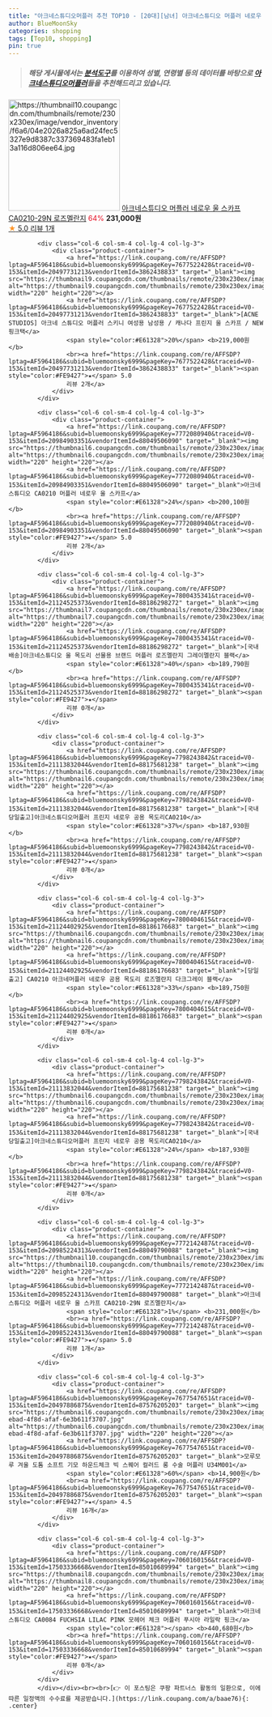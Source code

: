 ```yaml
---
title: "아크네스튜디오머플러 추천 TOP10 - [20대][남녀] 아크네스튜디오 머플러 네로우 울 스카프 CA0210-29N 로즈멜란지"
author: BlueMoonSky
categories: shopping
tags: [Top10, shopping]
pin: true
---
```


> ##### 해당 게시물에서는 [**분석도구**](https://itemscout.io/)를 이용하여 **성별**, **연령별** 등의 데이터를 바탕으로 [**아크네스튜디오머플러**](https://link.coupang.com/a/baae76)들을 추천해드리고 있습니다.
<div class="container"><div class="row">
            <div class="col-6 col-sm-4 col-lg-4 col-lg-3">
                <div class="product-container">
                    <a href="https://link.coupang.com/re/AFFSDP?lptag=AF5964186&subid=bluemoonsky6999&pageKey=7772142487&traceid=V0-153&itemId=20985224313&vendorItemId=88049790088" target="_blank"><img src="https://thumbnail10.coupangcdn.com/thumbnails/remote/230x230ex/image/vendor_inventory/f6a6/04e2026a825a6ad24fec5327e9d8387c337369483fa1eb13a116d806ee64.jpg" alt="https://thumbnail10.coupangcdn.com/thumbnails/remote/230x230ex/image/vendor_inventory/f6a6/04e2026a825a6ad24fec5327e9d8387c337369483fa1eb13a116d806ee64.jpg" width="220" height="220"></a>
                    <a href="https://link.coupang.com/re/AFFSDP?lptag=AF5964186&subid=bluemoonsky6999&pageKey=7772142487&traceid=V0-153&itemId=20985224313&vendorItemId=88049790088" target="_blank">아크네스튜디오 머플러 네로우 울 스카프 CA0210-29N 로즈멜란지</a>
                    <span style="color:#E61328">64%</span> <b>231,000원</b>
                    <br><a href="https://link.coupang.com/re/AFFSDP?lptag=AF5964186&subid=bluemoonsky6999&pageKey=7772142487&traceid=V0-153&itemId=20985224313&vendorItemId=88049790088" target="_blank"><span style="color:#FE9427">★</span> 5.0
                    리뷰 1개</a>
                </div>
            </div>
            
            <div class="col-6 col-sm-4 col-lg-4 col-lg-3">
                <div class="product-container">
                    <a href="https://link.coupang.com/re/AFFSDP?lptag=AF5964186&subid=bluemoonsky6999&pageKey=7677522428&traceid=V0-153&itemId=20497731213&vendorItemId=3862438833" target="_blank"><img src="https://thumbnail9.coupangcdn.com/thumbnails/remote/230x230ex/image/vendor_inventory/6773/06e206842f331378639e8dc3346b71d97e01bd69d6a356c6d66b16fac4fa.jpg" alt="https://thumbnail9.coupangcdn.com/thumbnails/remote/230x230ex/image/vendor_inventory/6773/06e206842f331378639e8dc3346b71d97e01bd69d6a356c6d66b16fac4fa.jpg" width="220" height="220"></a>
                    <a href="https://link.coupang.com/re/AFFSDP?lptag=AF5964186&subid=bluemoonsky6999&pageKey=7677522428&traceid=V0-153&itemId=20497731213&vendorItemId=3862438833" target="_blank">[ACNE STUDIOS] 아크네 스튜디오 머플러 스키니 여성용 남성용 / 캐나다 프린지 울 스카프 / NEW 핑크택</a>
                    <span style="color:#E61328">20%</span> <b>219,000원</b>
                    <br><a href="https://link.coupang.com/re/AFFSDP?lptag=AF5964186&subid=bluemoonsky6999&pageKey=7677522428&traceid=V0-153&itemId=20497731213&vendorItemId=3862438833" target="_blank"><span style="color:#FE9427">★</span> 5.0
                    리뷰 2개</a>
                </div>
            </div>
            
            <div class="col-6 col-sm-4 col-lg-4 col-lg-3">
                <div class="product-container">
                    <a href="https://link.coupang.com/re/AFFSDP?lptag=AF5964186&subid=bluemoonsky6999&pageKey=7772080940&traceid=V0-153&itemId=20984903351&vendorItemId=88049506090" target="_blank"><img src="https://thumbnail6.coupangcdn.com/thumbnails/remote/230x230ex/image/vendor_inventory/baaf/708513417a6437746eef906d8e8a66370716fe8ae6279104bf14a88412c4.jpg" alt="https://thumbnail6.coupangcdn.com/thumbnails/remote/230x230ex/image/vendor_inventory/baaf/708513417a6437746eef906d8e8a66370716fe8ae6279104bf14a88412c4.jpg" width="220" height="220"></a>
                    <a href="https://link.coupang.com/re/AFFSDP?lptag=AF5964186&subid=bluemoonsky6999&pageKey=7772080940&traceid=V0-153&itemId=20984903351&vendorItemId=88049506090" target="_blank">아크네스튜디오 CA0210 머플러 네로우 울 스카프</a>
                    <span style="color:#E61328">24%</span> <b>200,100원</b>
                    <br><a href="https://link.coupang.com/re/AFFSDP?lptag=AF5964186&subid=bluemoonsky6999&pageKey=7772080940&traceid=V0-153&itemId=20984903351&vendorItemId=88049506090" target="_blank"><span style="color:#FE9427">★</span> 5.0
                    리뷰 2개</a>
                </div>
            </div>
            
            <div class="col-6 col-sm-4 col-lg-4 col-lg-3">
                <div class="product-container">
                    <a href="https://link.coupang.com/re/AFFSDP?lptag=AF5964186&subid=bluemoonsky6999&pageKey=7800435341&traceid=V0-153&itemId=21124525373&vendorItemId=88186298272" target="_blank"><img src="https://thumbnail7.coupangcdn.com/thumbnails/remote/230x230ex/image/vendor_inventory/51df/5147f053bebf98f07de0e9fa07f43eb3684d15d570ecc1c9a9c4d6215bf9.jpg" alt="https://thumbnail7.coupangcdn.com/thumbnails/remote/230x230ex/image/vendor_inventory/51df/5147f053bebf98f07de0e9fa07f43eb3684d15d570ecc1c9a9c4d6215bf9.jpg" width="220" height="220"></a>
                    <a href="https://link.coupang.com/re/AFFSDP?lptag=AF5964186&subid=bluemoonsky6999&pageKey=7800435341&traceid=V0-153&itemId=21124525373&vendorItemId=88186298272" target="_blank">[국내배송]아크네스튜디오 울 목도리 선물용 브랜드 머플러 로즈멜란지 그레이멜란지 블랙</a>
                    <span style="color:#E61328">40%</span> <b>189,790원</b>
                    <br><a href="https://link.coupang.com/re/AFFSDP?lptag=AF5964186&subid=bluemoonsky6999&pageKey=7800435341&traceid=V0-153&itemId=21124525373&vendorItemId=88186298272" target="_blank"><span style="color:#FE9427">★</span> 
                    리뷰 0개</a>
                </div>
            </div>
            
            <div class="col-6 col-sm-4 col-lg-4 col-lg-3">
                <div class="product-container">
                    <a href="https://link.coupang.com/re/AFFSDP?lptag=AF5964186&subid=bluemoonsky6999&pageKey=7798243842&traceid=V0-153&itemId=21113832044&vendorItemId=88175681238" target="_blank"><img src="https://thumbnail6.coupangcdn.com/thumbnails/remote/230x230ex/image/vendor_inventory/0508/47d090c3c906e68075f6d3499a441768b9101b0a05a678d9af0bb38b0669.jpg" alt="https://thumbnail6.coupangcdn.com/thumbnails/remote/230x230ex/image/vendor_inventory/0508/47d090c3c906e68075f6d3499a441768b9101b0a05a678d9af0bb38b0669.jpg" width="220" height="220"></a>
                    <a href="https://link.coupang.com/re/AFFSDP?lptag=AF5964186&subid=bluemoonsky6999&pageKey=7798243842&traceid=V0-153&itemId=21113832044&vendorItemId=88175681238" target="_blank">[국내당일출고]아크네스튜디오머플러 프린지 네로우 공용 목도리CA0210</a>
                    <span style="color:#E61328">37%</span> <b>187,930원</b>
                    <br><a href="https://link.coupang.com/re/AFFSDP?lptag=AF5964186&subid=bluemoonsky6999&pageKey=7798243842&traceid=V0-153&itemId=21113832044&vendorItemId=88175681238" target="_blank"><span style="color:#FE9427">★</span> 
                    리뷰 0개</a>
                </div>
            </div>
            
            <div class="col-6 col-sm-4 col-lg-4 col-lg-3">
                <div class="product-container">
                    <a href="https://link.coupang.com/re/AFFSDP?lptag=AF5964186&subid=bluemoonsky6999&pageKey=7800404615&traceid=V0-153&itemId=21124402925&vendorItemId=88186176683" target="_blank"><img src="https://thumbnail6.coupangcdn.com/thumbnails/remote/230x230ex/image/vendor_inventory/0508/47d090c3c906e68075f6d3499a441768b9101b0a05a678d9af0bb38b0669.jpg" alt="https://thumbnail6.coupangcdn.com/thumbnails/remote/230x230ex/image/vendor_inventory/0508/47d090c3c906e68075f6d3499a441768b9101b0a05a678d9af0bb38b0669.jpg" width="220" height="220"></a>
                    <a href="https://link.coupang.com/re/AFFSDP?lptag=AF5964186&subid=bluemoonsky6999&pageKey=7800404615&traceid=V0-153&itemId=21124402925&vendorItemId=88186176683" target="_blank">[당일출고] CA0210 아크네머플러 네로우 공용 목도리 로즈멜란지 다크그레이 블랙</a>
                    <span style="color:#E61328">33%</span> <b>189,750원</b>
                    <br><a href="https://link.coupang.com/re/AFFSDP?lptag=AF5964186&subid=bluemoonsky6999&pageKey=7800404615&traceid=V0-153&itemId=21124402925&vendorItemId=88186176683" target="_blank"><span style="color:#FE9427">★</span> 
                    리뷰 0개</a>
                </div>
            </div>
            
            <div class="col-6 col-sm-4 col-lg-4 col-lg-3">
                <div class="product-container">
                    <a href="https://link.coupang.com/re/AFFSDP?lptag=AF5964186&subid=bluemoonsky6999&pageKey=7798243842&traceid=V0-153&itemId=21113832044&vendorItemId=88175681238" target="_blank"><img src="https://thumbnail6.coupangcdn.com/thumbnails/remote/230x230ex/image/vendor_inventory/0508/47d090c3c906e68075f6d3499a441768b9101b0a05a678d9af0bb38b0669.jpg" alt="https://thumbnail6.coupangcdn.com/thumbnails/remote/230x230ex/image/vendor_inventory/0508/47d090c3c906e68075f6d3499a441768b9101b0a05a678d9af0bb38b0669.jpg" width="220" height="220"></a>
                    <a href="https://link.coupang.com/re/AFFSDP?lptag=AF5964186&subid=bluemoonsky6999&pageKey=7798243842&traceid=V0-153&itemId=21113832044&vendorItemId=88175681238" target="_blank">[국내당일출고]아크네스튜디오머플러 프린지 네로우 공용 목도리CA0210</a>
                    <span style="color:#E61328">24%</span> <b>187,930원</b>
                    <br><a href="https://link.coupang.com/re/AFFSDP?lptag=AF5964186&subid=bluemoonsky6999&pageKey=7798243842&traceid=V0-153&itemId=21113832044&vendorItemId=88175681238" target="_blank"><span style="color:#FE9427">★</span> 
                    리뷰 0개</a>
                </div>
            </div>
            
            <div class="col-6 col-sm-4 col-lg-4 col-lg-3">
                <div class="product-container">
                    <a href="https://link.coupang.com/re/AFFSDP?lptag=AF5964186&subid=bluemoonsky6999&pageKey=7772142487&traceid=V0-153&itemId=20985224313&vendorItemId=88049790088" target="_blank"><img src="https://thumbnail10.coupangcdn.com/thumbnails/remote/230x230ex/image/vendor_inventory/f6a6/04e2026a825a6ad24fec5327e9d8387c337369483fa1eb13a116d806ee64.jpg" alt="https://thumbnail10.coupangcdn.com/thumbnails/remote/230x230ex/image/vendor_inventory/f6a6/04e2026a825a6ad24fec5327e9d8387c337369483fa1eb13a116d806ee64.jpg" width="220" height="220"></a>
                    <a href="https://link.coupang.com/re/AFFSDP?lptag=AF5964186&subid=bluemoonsky6999&pageKey=7772142487&traceid=V0-153&itemId=20985224313&vendorItemId=88049790088" target="_blank">아크네스튜디오 머플러 네로우 울 스카프 CA0210-29N 로즈멜란지</a>
                    <span style="color:#E61328">1%</span> <b>231,000원</b>
                    <br><a href="https://link.coupang.com/re/AFFSDP?lptag=AF5964186&subid=bluemoonsky6999&pageKey=7772142487&traceid=V0-153&itemId=20985224313&vendorItemId=88049790088" target="_blank"><span style="color:#FE9427">★</span> 5.0
                    리뷰 1개</a>
                </div>
            </div>
            
            <div class="col-6 col-sm-4 col-lg-4 col-lg-3">
                <div class="product-container">
                    <a href="https://link.coupang.com/re/AFFSDP?lptag=AF5964186&subid=bluemoonsky6999&pageKey=7677547651&traceid=V0-153&itemId=20497886875&vendorItemId=87576205203" target="_blank"><img src="https://thumbnail6.coupangcdn.com/thumbnails/remote/230x230ex/image/retail/images/2023/10/26/14/4/087d44c1-ebad-4f8d-afaf-6e3b611f3707.jpg" alt="https://thumbnail6.coupangcdn.com/thumbnails/remote/230x230ex/image/retail/images/2023/10/26/14/4/087d44c1-ebad-4f8d-afaf-6e3b611f3707.jpg" width="220" height="220"></a>
                    <a href="https://link.coupang.com/re/AFFSDP?lptag=AF5964186&subid=bluemoonsky6999&pageKey=7677547651&traceid=V0-153&itemId=20497886875&vendorItemId=87576205203" target="_blank">모루모루 겨울 도톰 소프트 기모 하운드체크 빅 스퀘어 컬러드 롱 수술 머플러 U34M001</a>
                    <span style="color:#E61328">60%</span> <b>14,900원</b>
                    <br><a href="https://link.coupang.com/re/AFFSDP?lptag=AF5964186&subid=bluemoonsky6999&pageKey=7677547651&traceid=V0-153&itemId=20497886875&vendorItemId=87576205203" target="_blank"><span style="color:#FE9427">★</span> 4.5
                    리뷰 16개</a>
                </div>
            </div>
            
            <div class="col-6 col-sm-4 col-lg-4 col-lg-3">
                <div class="product-container">
                    <a href="https://link.coupang.com/re/AFFSDP?lptag=AF5964186&subid=bluemoonsky6999&pageKey=7060160156&traceid=V0-153&itemId=17503336668&vendorItemId=85010689994" target="_blank"><img src="https://thumbnail8.coupangcdn.com/thumbnails/remote/230x230ex/image/vendor_inventory/3718/4ea9fda91b8e314603ce18394fe57544d91dc6d976d9db143f220f690098.jpg" alt="https://thumbnail8.coupangcdn.com/thumbnails/remote/230x230ex/image/vendor_inventory/3718/4ea9fda91b8e314603ce18394fe57544d91dc6d976d9db143f220f690098.jpg" width="220" height="220"></a>
                    <a href="https://link.coupang.com/re/AFFSDP?lptag=AF5964186&subid=bluemoonsky6999&pageKey=7060160156&traceid=V0-153&itemId=17503336668&vendorItemId=85010689994" target="_blank">아크네스튜디오 CA0084 FUCHSIA LILAC PINK 모헤어 체크 머플러 푸시아 라일락 핑크</a>
                    <span style="color:#E61328"></span> <b>440,680원</b>
                    <br><a href="https://link.coupang.com/re/AFFSDP?lptag=AF5964186&subid=bluemoonsky6999&pageKey=7060160156&traceid=V0-153&itemId=17503336668&vendorItemId=85010689994" target="_blank"><span style="color:#FE9427">★</span> 
                    리뷰 0개</a>
                </div>
            </div>
            </div></div><br><br>[👉 이 포스팅은 쿠팡 파트너스 활동의 일환으로, 이에 따른 일정액의 수수료를 제공받습니다.](https://link.coupang.com/a/baae76){: .center}